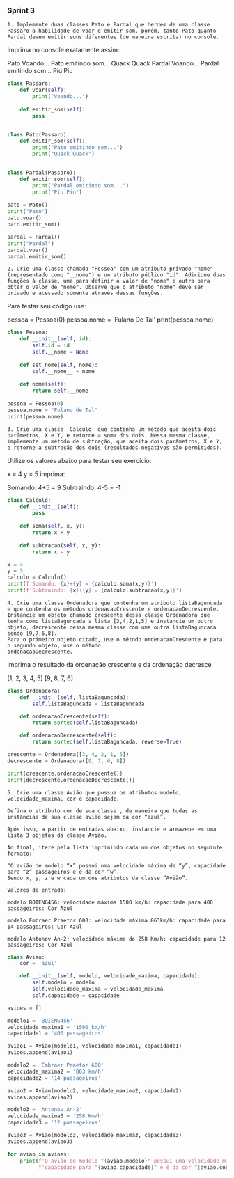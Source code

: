 ### Sprint 3

    1. Implemente duas classes Pato e Pardal que herdem de uma classe Passaro a habilidade de voar e emitir som, porém, tanto Pato quanto Pardal devem emitir sons diferentes (de maneira escrita) no console.

Imprima no console exatamente assim:

Pato
Voando...
Pato emitindo som...
Quack Quack
Pardal
Voando...
Pardal emitindo som...
Piu Piu
~~~python
class Passaro:
    def voar(self):
        print("Voando...")
    
    def emitir_som(self):
        pass


class Pato(Passaro):
    def emitir_som(self):
        print("Pato emitindo som...")
        print("Quack Quack")


class Pardal(Passaro):
    def emitir_som(self):
        print("Pardal emitindo som...")
        print("Piu Piu")
        
pato = Pato()
print("Pato")
pato.voar()
pato.emitir_som()

pardal = Pardal()
print("Pardal")
pardal.voar()
pardal.emitir_som()
~~~

    2. Crie uma classe chamada "Pessoa" com um atributo privado "nome" (representado como "__nome") e um atributo público "id". Adicione duas funções à classe, uma para definir o valor de "nome" e outra para obter o valor de "nome". Observe que o atributo "nome" deve ser privado e acessado somente através dessas funções.

Para testar seu código use:

pessoa = Pessoa(0) 
pessoa.nome = 'Fulano De Tal'
print(pessoa.nome)
~~~python
class Pessoa:
    def __init__(self, id):
        self.id = id
        self.__nome = None
        
    def set_nome(self, nome):
        self.__nome__ = nome
        
    def nome(self):
        return self.__nome
        
pessoa = Pessoa(0)
pessoa.nome = "Fulano de Tal"
print(pessoa.nome)
~~~

    3. Crie uma classe  Calculo  que contenha um método que aceita dois parâmetros, X e Y, e retorne a soma dos dois. Nessa mesma classe, implemente um método de subtração, que aceita dois parâmetros, X e Y, e retorne a subtração dos dois (resultados negativos são permitidos).

Utilize os valores abaixo para testar seu exercício:

x = 4 
y = 5
imprima:

Somando: 4+5 = 9
Subtraindo: 4-5 = -1
~~~python
class Calculo:
    def __init__(self):
        pass
    
    def soma(self, x, y):
        return x + y
        
    def subtracao(self, x, y):
        return x - y

x = 4
y = 5
calculo = Calculo()
print(f'Somando: {x}+{y} = {calculo.soma(x,y)}')
print(f'Subtraindo: {x}+{y} = {calculo.subtracao(x,y)}')
~~~

    4. Crie uma classe Ordenadora que contenha um atributo listaBaguncada e que contenha os métodos ordenacaoCrescente e ordenacaoDecrescente.
    Instancie um objeto chamado crescente dessa classe Ordenadora que tenha como listaBaguncada a lista [3,4,2,1,5] e instancie um outro objeto, decrescente dessa mesma classe com uma outra listaBaguncada sendo [9,7,6,8]. 
    Para o primeiro objeto citado, use o método ordenacaoCrescente e para o segundo objeto, use o método
    ordenacaoDecrescente.

Imprima o resultado da ordenação crescente e da ordenação decresce

[1, 2, 3, 4, 5] 
[9, 8, 7, 6]
~~~python
class Ordenadora:
    def __init__(self, listaBaguncada):
        self.listaBaguncada = listaBaguncada

    def ordenacaoCrescente(self):
        return sorted(self.listaBaguncada)

    def ordenacaoDecrescente(self):
        return sorted(self.listaBaguncada, reverse=True)

crescente = Ordenadora([3, 4, 2, 1, 5])
decrescente = Ordenadora([9, 7, 6, 8])

print(crescente.ordenacaoCrescente())
print(decrescente.ordenacaoDecrescente())
~~~

    5. Crie uma classe Avião que possua os atributos modelo, velocidade_maxima, cor e capacidade.
    
    Defina o atributo cor de sua classe , de maneira que todas as instâncias de sua classe avião sejam da cor “azul”.
    
    Após isso, a partir de entradas abaixo, instancie e armazene em uma lista 3 objetos da classe Avião.
    
    Ao final, itere pela lista imprimindo cada um dos objetos no seguinte formato:
    
    “O avião de modelo “x” possui uma velocidade máxima de “y”, capacidade para “z” passageiros e é da cor “w”.
    Sendo x, y, z e w cada um dos atributos da classe “Avião”.
    
    Valores de entrada:

    modelo BOIENG456: velocidade máxima 1500 km/h: capacidade para 400 passageiros: Cor Azul

    modelo Embraer Praetor 600: velocidade máxima 863km/h: capacidade para 14 passageiros: Cor Azul

    modelo Antonov An-2: velocidade máxima de 258 Km/h: capacidade para 12 passageiros: Cor Azul
~~~python
class Aviao:
    cor = 'azul'

    def __init__(self, modelo, velocidade_maxima, capacidade):
        self.modelo = modelo
        self.velocidade_maxima = velocidade_maxima
        self.capacidade = capacidade

avioes = []

modelo1 = 'BOIENG456'
velocidade_maxima1 = '1500 km/h'
capacidade1 = '400 passageiros'

aviao1 = Aviao(modelo1, velocidade_maxima1, capacidade1)
avioes.append(aviao1)

modelo2 = 'Embraer Praetor 600'
velocidade_maxima2 = '863 km/h'
capacidade2 = '14 passageiros'

aviao2 = Aviao(modelo2, velocidade_maxima2, capacidade2)
avioes.append(aviao2)

modelo3 = 'Antonov An-2'
velocidade_maxima3 = '258 Km/h'
capacidade3 = '12 passageiros'

aviao3 = Aviao(modelo3, velocidade_maxima3, capacidade3)
avioes.append(aviao3)

for aviao in avioes:
    print(f'O avião de modelo "{aviao.modelo}" possui uma velocidade máxima de "{aviao.velocidade_maxima}", '
          f'capacidade para "{aviao.capacidade}" e é da cor "{aviao.cor}".')
~~~